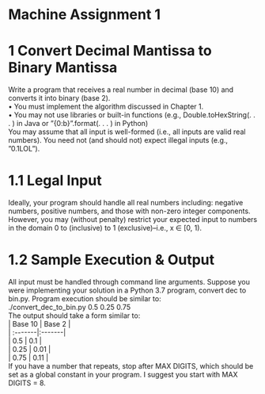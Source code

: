 # Machine Assignment 1
# 1 Convert Decimal Mantissa to Binary Mantissa
Write a program that receives a real number in decimal (base 10) and converts it into binary (base 2).
<br />   • You must implement the algorithm discussed in Chapter 1.
<br />   • You may not use libraries or built-in functions (e.g., Double.toHexString(. . . ) in Java or ”{0:b}”.format(. . . ) in Python)
<br />You may assume that all input is well-formed (i.e., all inputs are valid real numbers). You need not (and should not) expect illegal inputs (e.g., ”0.1LOL”).
# 1.1 Legal Input
Ideally, your program should handle all real numbers including: negative numbers, positive numbers, and those with non-zero integer components. However, you may (without penalty) restrict your expected input to numbers in the domain 0 to (inclusive) to 1 (exclusive)–i.e., x ∈ [0, 1).
# 1.2 Sample Execution & Output
All input must be handled through command line arguments. Suppose you were implementing your solution in a Python 3.7 program, convert dec to bin.py. Program execution should be similar to:
<br />./convert_dec_to_bin.py 0.5 0.25 0.75
<br />The output should take a form similar to:
<br />| Base 10 | Base 2 |
<br />| :-------|:-------|
<br />| 0.5     | 0.1    |
<br />| 0.25    | 0.01   |
<br />| 0.75    | 0.11   |
<br />If you have a number that repeats, stop after MAX DIGITS, which should be set as a global constant in your program. I suggest you start with MAX DIGITS = 8.

